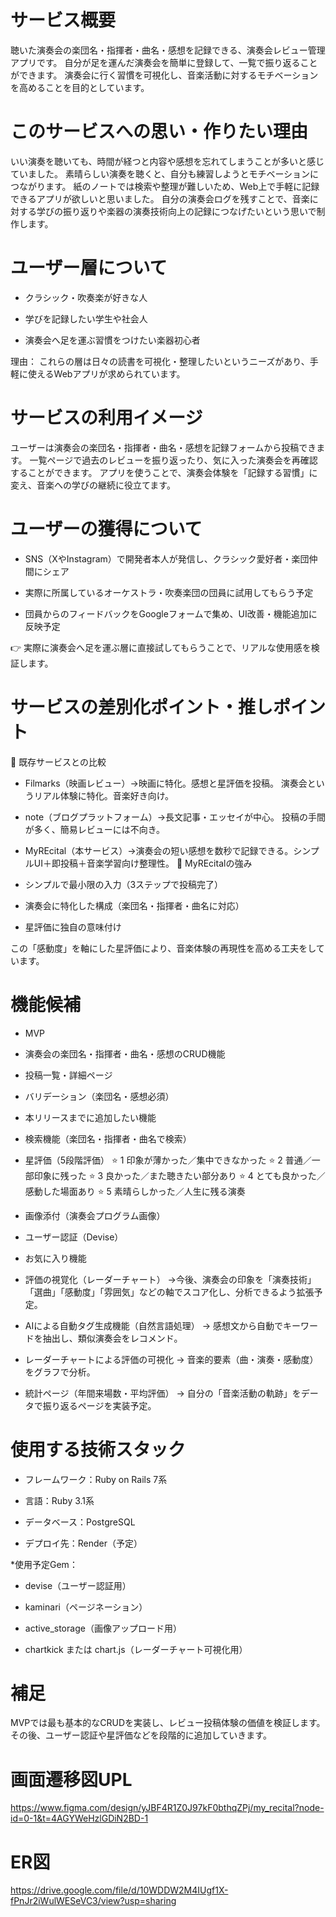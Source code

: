 # サービス概要

聴いた演奏会の楽団名・指揮者・曲名・感想を記録できる、演奏会レビュー管理アプリです。
自分が足を運んだ演奏会を簡単に登録して、一覧で振り返ることができます。
演奏会に行く習慣を可視化し、音楽活動に対するモチベーションを高めることを目的としています。

# このサービスへの思い・作りたい理由

いい演奏を聴いても、時間が経つと内容や感想を忘れてしまうことが多いと感じていました。
素晴らしい演奏を聴くと、自分も練習しようとモチベーションにつながります。
紙のノートでは検索や整理が難しいため、Web上で手軽に記録できるアプリが欲しいと思いました。
自分の演奏会ログを残すことで、音楽に対する学びの振り返りや楽器の演奏技術向上の記録につなげたいという思いで制作します。

# ユーザー層について

- クラシック・吹奏楽が好きな人

- 学びを記録したい学生や社会人

- 演奏会へ足を運ぶ習慣をつけたい楽器初心者

理由：
これらの層は日々の読書を可視化・整理したいというニーズがあり、手軽に使えるWebアプリが求められています。

# サービスの利用イメージ

ユーザーは演奏会の楽団名・指揮者・曲名・感想を記録フォームから投稿できます。
一覧ページで過去のレビューを振り返ったり、気に入った演奏会を再確認することができます。
アプリを使うことで、演奏会体験を「記録する習慣」に変え、音楽への学びの継続に役立てます。

# ユーザーの獲得について

- SNS（XやInstagram）で開発者本人が発信し、クラシック愛好者・楽団仲間にシェア

- 実際に所属しているオーケストラ・吹奏楽団の団員に試用してもらう予定

- 団員からのフィードバックをGoogleフォームで集め、UI改善・機能追加に反映予定

👉 実際に演奏会へ足を運ぶ層に直接試してもらうことで、リアルな使用感を検証します。

# サービスの差別化ポイント・推しポイント

🔹 既存サービスとの比較
- Filmarks（映画レビュー）→映画に特化。感想と星評価を投稿。	演奏会というリアル体験に特化。音楽好き向け。
- note（ブログプラットフォーム）→長文記事・エッセイが中心。	投稿の手間が多く、簡易レビューには不向き。
- MyREcital（本サービス）→演奏会の短い感想を数秒で記録できる。シンプルUI＋即投稿＋音楽学習向け整理性。
🔹 MyREcitalの強み
- シンプルで最小限の入力（3ステップで投稿完了）

- 演奏会に特化した構成（楽団名・指揮者・曲名に対応）

- 星評価に独自の意味付け

この「感動度」を軸にした星評価により、音楽体験の再現性を高める工夫をしています。

# 機能候補
* MVP

- 演奏会の楽団名・指揮者・曲名・感想のCRUD機能

- 投稿一覧・詳細ページ

- バリデーション（楽団名・感想必須）

* 本リリースまでに追加したい機能

- 検索機能（楽団名・指揮者・曲名で検索）

- 星評価（5段階評価）
⭐️ 1	印象が薄かった／集中できなかった
⭐️ 2	普通／一部印象に残った
⭐️ 3	良かった／また聴きたい部分あり
⭐️ 4	とても良かった／感動した場面あり
⭐️ 5	素晴らしかった／人生に残る演奏

- 画像添付（演奏会プログラム画像）

- ユーザー認証（Devise）

- お気に入り機能

- 評価の視覚化（レーダーチャート）
→今後、演奏会の印象を「演奏技術」「選曲」「感動度」「雰囲気」などの軸でスコア化し、分析できるよう拡張予定。

- AIによる自動タグ生成機能（自然言語処理）
→ 感想文から自動でキーワードを抽出し、類似演奏会をレコメンド。

- レーダーチャートによる評価の可視化
→ 音楽的要素（曲・演奏・感動度）をグラフで分析。

- 統計ページ（年間来場数・平均評価）
→ 自分の「音楽活動の軌跡」をデータで振り返るページを実装予定。

# 使用する技術スタック

- フレームワーク：Ruby on Rails 7系

- 言語：Ruby 3.1系

- データベース：PostgreSQL

- デプロイ先：Render（予定）

*使用予定Gem：

- devise（ユーザー認証用）

- kaminari（ページネーション）

- active_storage（画像アップロード用）

- chartkick または chart.js（レーダーチャート可視化用）

# 補足

MVPでは最も基本的なCRUDを実装し、レビュー投稿体験の価値を検証します。
その後、ユーザー認証や星評価などを段階的に追加していきます。

# 画面遷移図UPL
https://www.figma.com/design/yJBF4R1Z0J97kF0bthqZPj/my_recital?node-id=0-1&t=4AGYWeHzlGDiN2BD-1

# ER図
https://drive.google.com/file/d/10WDDW2M4IUgf1X-fPnJr2iWulWESeVC3/view?usp=sharing
